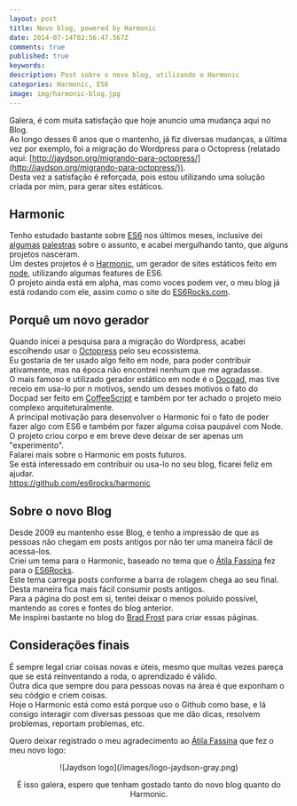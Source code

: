 ```yaml
---
layout: post
title: Novo blog, powered by Harmonic
date: 2014-07-14T02:56:47.567Z
comments: true
published: true
keywords:
description: Post sobre o novo blog, utilizando o Harmonic
categories: Harmonic, ES6
image: img/harmonic-blog.jpg
---
```

Galera, é com muita satisfação que hoje anuncio uma mudança aqui no Blog.  
Ao longo desses 6 anos que o mantenho, já fiz diversas mudanças, a última vez por exemplo, foi a migração do Wordpress para o Octopress (relatado aqui: [http://jaydson.org/migrando-para-octopress/](http://jaydson.org/migrando-para-octopress/)).  
Desta vez a satisfação é reforçada, pois estou utilizando uma solução criada por mim, para gerar sites estáticos.  

## Harmonic
Tenho estudado bastante sobre [ES6](http://es6rocks.com) nos últimos meses, inclusive dei [algumas](https://speakerdeck.com/jaydson/javascript-do-futuro-no-presente) [palestras](https://speakerdeck.com/jaydson/es6-rocks) sobre  o assunto, e acabei mergulhando tanto, que alguns projetos nasceram.  
Um destes projetos é o [Harmonic](https://github.com/es6rocks/harmonic), um gerador de sites estáticos feito em [node](http://nodejs.org), utilizando algumas features de ES6.  
O projeto ainda está em alpha, mas como voces podem ver, o meu blog já está rodando com ele, assim como o site do [ES6Rocks.com](http://es6rocks.com).  

## Porquê um novo gerador
Quando inicei a pesquisa para a migração do Wordpress, acabei escolhendo usar o [Octopress](http://octopress.org/) pelo seu ecossistema.  
Eu gostaria de ter usado algo feito em node, para poder contribuir ativamente, mas na época não encontrei nenhum que me agradasse.  
O mais famoso e utilizado gerador estático em node é o [Docpad](http://docpad.org/), mas tive receio em usa-lo por n motivos, sendo um desses motivos o fato do Docpad ser feito em [CoffeeScript](http://coffeescript.org/) e também por ter achado o projeto meio complexo arquiteturalmente.  
A principal motivação para desenvolver o Harmonic foi o fato de poder fazer algo com ES6 e também por fazer alguma coisa paupável com Node.  
O projeto criou corpo e em breve deve deixar de ser apenas um "experimento".  
Falarei mais sobre o Harmonic em posts futuros.  
Se está interessado em contribuir ou usa-lo no seu blog, ficarei feliz em ajudar.  
https://github.com/es6rocks/harmonic  

## Sobre o novo Blog
Desde 2009 eu mantenho esse Blog, e tenho a impressão de que as pessoas não chegam em posts antigos por não ter uma maneira fácil de acessa-los.  
Criei um tema para o Harmonic, baseado no tema que o [Átila Fassina](https://twitter.com/atilafassina) fez para o [ES6Rocks](http://es6rocks.com).  
Este tema carrega posts conforme a barra de rolagem chega ao seu final. Desta maneira fica mais fácil consumir posts antigos.  
Para a página do post em si, tentei deixar o menos poluído possível, mantendo as cores e fontes do blog anterior.  
Me inspirei bastante no blog do [Brad Frost](http://bradfrostweb.com/) para criar essas páginas.  

## Considerações finais
É sempre legal criar coisas novas e úteis, mesmo que muitas vezes pareça que se está reinventando a roda, o aprendizado é válido.  
Outra dica que sempre dou para pessoas novas na área é que exponham o seu códgio e criem coisas.  
Hoje o Harmonic está como está porque uso o Github  como base, e lá consigo interagir com diversas pessoas que me dão dicas, resolvem problemas, reportam problemas, etc.  

Quero deixar registrado o meu agradecimento ao [Átila Fassina](https://twitter.com/atilafassina) que fez o meu novo logo:  
<div style="text-align:center">![Jaydson logo](/images/logo-jaydson-gray.png)<div>  

É isso galera, espero que tenham gostado tanto do novo blog quanto do Harmonic.  
